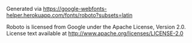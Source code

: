 Generated via https://google-webfonts-helper.herokuapp.com/fonts/roboto?subsets=latin

Roboto is licensed from Google under the Apache License, Version 2.0.  License text available at http://www.apache.org/licenses/LICENSE-2.0